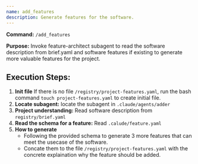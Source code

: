 ```yaml
---
name: add_features
description: Generate features for the software.
---
```


**Command:** `/add_features`

**Purpose:** Invoke feature-architect subagent to read the software description from brief.yaml and software features if existing to generate more valuable features for the project. 

## Execution Steps:

1. **Init file** If there is no file `/registry/project-features.yaml`, run the bash command `touch project-features.yaml` to create initial file.
2. **Locate subagent:**  locate the subagent in `.claude/agents/adder`
3. **Project understanding:** Read software description from `registry/brief.yaml`
4. **Read the schema for a feature:** Read `.calude/feature.yaml`
5. **How to generate**
    - Following the provided schema to generate 3 more features that can meet the usecase of the software.
    - Concate them to the file `/registry/project-features.yaml` with the concrete explaination why the feature should be added.